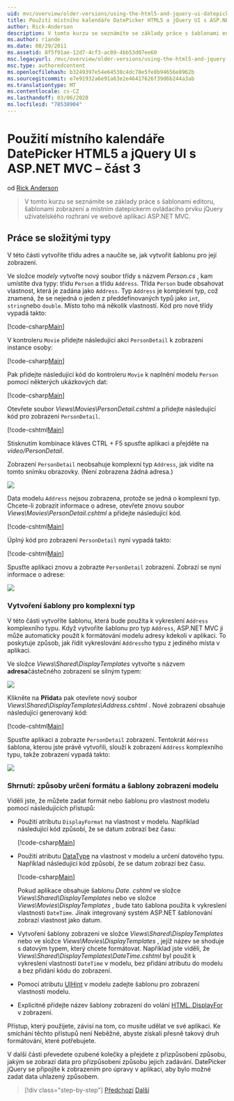 ```yaml
---
uid: mvc/overview/older-versions/using-the-html5-and-jquery-ui-datepicker-popup-calendar-with-aspnet-mvc/using-the-html5-and-jquery-ui-datepicker-popup-calendar-with-aspnet-mvc-part-3
title: Použití místního kalendáře DatePicker HTML5 a jQuery UI s ASP.NET MVC – část 3 | Microsoft Docs
author: Rick-Anderson
description: V tomto kurzu se seznámíte se základy práce s šablonami editoru, šablonami zobrazení a místním datepickerm ovládacího prvku jQuery uživatelského rozhraní v ASP.NET MV...
ms.author: riande
ms.date: 08/29/2011
ms.assetid: 8f5f91ae-12d7-4cf3-ac09-4bb53d07ee60
msc.legacyurl: /mvc/overview/older-versions/using-the-html5-and-jquery-ui-datepicker-popup-calendar-with-aspnet-mvc/using-the-html5-and-jquery-ui-datepicker-popup-calendar-with-aspnet-mvc-part-3
msc.type: authoredcontent
ms.openlocfilehash: b3249397e54e64538c4dc78e5fe8b94656e8962b
ms.sourcegitcommit: e7e91932a6e91a63e2e46417626f39d6b244a3ab
ms.translationtype: MT
ms.contentlocale: cs-CZ
ms.lasthandoff: 03/06/2020
ms.locfileid: "78538904"
---
```

# <a name="using-the-html5-and-jquery-ui-datepicker-popup-calendar-with-aspnet-mvc---part-3"></a>Použití místního kalendáře DatePicker HTML5 a jQuery UI s ASP.NET MVC – část 3

od [Rick Anderson](https://twitter.com/RickAndMSFT)

> V tomto kurzu se seznámíte se základy práce s šablonami editoru, šablonami zobrazení a místním datepickerm ovládacího prvku jQuery uživatelského rozhraní ve webové aplikaci ASP.NET MVC.

## <a name="working-with-complex-types"></a>Práce se složitými typy

V této části vytvoříte třídu adres a naučíte se, jak vytvořit šablonu pro její zobrazení.

Ve složce *modely* vytvořte nový soubor třídy s názvem *Person.cs* , kam umístíte dva typy: třídu `Person` a třídu `Address`. Třída `Person` bude obsahovat vlastnost, která je zadána jako `Address`. Typ `Address` je komplexní typ, což znamená, že se nejedná o jeden z předdefinovaných typů jako `int`, `string`nebo `double`. Místo toho má několik vlastností. Kód pro nové třídy vypadá takto:

[!code-csharp[Main](using-the-html5-and-jquery-ui-datepicker-popup-calendar-with-aspnet-mvc-part-3/samples/sample1.cs)]

V kontroleru `Movie` přidejte následující akci `PersonDetail` k zobrazení instance osoby:

[!code-csharp[Main](using-the-html5-and-jquery-ui-datepicker-popup-calendar-with-aspnet-mvc-part-3/samples/sample2.cs)]

Pak přidejte následující kód do kontroleru `Movie` k naplnění modelu `Person` pomocí některých ukázkových dat:

[!code-csharp[Main](using-the-html5-and-jquery-ui-datepicker-popup-calendar-with-aspnet-mvc-part-3/samples/sample3.cs)]

Otevřete soubor *Views\Movies\PersonDetail.cshtml* a přidejte následující kód pro zobrazení `PersonDetail`.

[!code-cshtml[Main](using-the-html5-and-jquery-ui-datepicker-popup-calendar-with-aspnet-mvc-part-3/samples/sample4.cshtml)]

Stisknutím kombinace kláves CTRL + F5 spusťte aplikaci a přejděte na *video/PersonDetail*.

Zobrazení `PersonDetail` neobsahuje komplexní typ `Address`, jak vidíte na tomto snímku obrazovky. (Není zobrazena žádná adresa.)

![](using-the-html5-and-jquery-ui-datepicker-popup-calendar-with-aspnet-mvc-part-3/_static/image1.png)

Data modelu `Address` nejsou zobrazena, protože se jedná o komplexní typ. Chcete-li zobrazit informace o adrese, otevřete znovu soubor *Views\Movies\PersonDetail.cshtml* a přidejte následující kód.

[!code-cshtml[Main](using-the-html5-and-jquery-ui-datepicker-popup-calendar-with-aspnet-mvc-part-3/samples/sample5.cshtml)]

Úplný kód pro zobrazení `PersonDetail` nyní vypadá takto:

[!code-cshtml[Main](using-the-html5-and-jquery-ui-datepicker-popup-calendar-with-aspnet-mvc-part-3/samples/sample6.cshtml)]

Spusťte aplikaci znovu a zobrazte `PersonDetail` zobrazení. Zobrazí se nyní informace o adrese:

![](using-the-html5-and-jquery-ui-datepicker-popup-calendar-with-aspnet-mvc-part-3/_static/image2.png)

### <a name="creating-a-template-for-a-complex-type"></a>Vytvoření šablony pro komplexní typ

V této části vytvoříte šablonu, která bude použita k vykreslení `Address` komplexního typu. Když vytvoříte šablonu pro typ `Address`, ASP.NET MVC ji může automaticky použít k formátování modelu adresy kdekoli v aplikaci. To poskytuje způsob, jak řídit vykreslování `Address`ho typu z jediného místa v aplikaci.

Ve složce *Views\Shared\DisplayTemplates* vytvořte s názvem **adresa**částečného zobrazení se silným typem:

![](using-the-html5-and-jquery-ui-datepicker-popup-calendar-with-aspnet-mvc-part-3/_static/image3.png)

Klikněte na **Přidat**a pak otevřete nový soubor *Views\Shared\DisplayTemplates\Address.cshtml* . Nové zobrazení obsahuje následující generovaný kód:

[!code-cshtml[Main](using-the-html5-and-jquery-ui-datepicker-popup-calendar-with-aspnet-mvc-part-3/samples/sample7.cshtml)]

Spusťte aplikaci a zobrazte `PersonDetail` zobrazení. Tentokrát `Address` šablona, kterou jste právě vytvořili, slouží k zobrazení `Address` komplexního typu, takže zobrazení vypadá takto:

![](using-the-html5-and-jquery-ui-datepicker-popup-calendar-with-aspnet-mvc-part-3/_static/image4.png)

### <a name="summary-ways-to-specify-the-model-display-format-and-template"></a>Shrnutí: způsoby určení formátu a šablony zobrazení modelu

Viděli jste, že můžete zadat formát nebo šablonu pro vlastnost modelu pomocí následujících přístupů:

- Použití atributu `DisplayFormat` na vlastnost v modelu. Například následující kód způsobí, že se datum zobrazí bez času:

    [!code-csharp[Main](using-the-html5-and-jquery-ui-datepicker-popup-calendar-with-aspnet-mvc-part-3/samples/sample8.cs)]
- Použití atributu [DataType](https://msdn.microsoft.com/library/system.componentmodel.dataannotations.datatype.aspx) na vlastnost v modelu a určení datového typu. Například následující kód způsobí, že se datum zobrazí bez času.

    [!code-csharp[Main](using-the-html5-and-jquery-ui-datepicker-popup-calendar-with-aspnet-mvc-part-3/samples/sample9.cs)]

    Pokud aplikace obsahuje šablonu *Date. cshtml* ve složce *Views\Shared\DisplayTemplates* nebo ve složce *Views\Movies\DisplayTemplates* , bude tato šablona použita k vykreslení vlastnosti `DateTime`. Jinak integrovaný systém ASP.NET šablonování zobrazí vlastnost jako datum.
- Vytvoření šablony zobrazení ve složce *Views\Shared\DisplayTemplates* nebo ve složce *Views\Movies\DisplayTemplates* , jejíž název se shoduje s datovým typem, který chcete formátovat. Například jste viděli, že *Views\Shared\DisplayTemplates\DateTime.cshtml* byl použit k vykreslení vlastností `DateTime` v modelu, bez přidání atributu do modelu a bez přidání kódu do zobrazení.
- Pomocí atributu [UIHint](https://msdn.microsoft.com/library/system.componentmodel.dataannotations.uihintattribute.uihint.aspx) v modelu zadejte šablonu pro zobrazení vlastnosti modelu.
- Explicitně přidejte název šablony zobrazení do volání [HTML. DisplayFor](https://msdn.microsoft.com/library/ee407420.aspx) v zobrazení.

Přístup, který použijete, závisí na tom, co musíte udělat ve své aplikaci. Ke smíchání těchto přístupů není Neběžné, abyste získali přesně takový druh formátování, které potřebujete.

V další části převedete ozubené kolečky a přejdete z přizpůsobení způsobu, jakým se zobrazí data pro přizpůsobení způsobu jejich zadávání. DatePicker jQuery se připojíte k zobrazením pro úpravy v aplikaci, aby bylo možné zadat data uhlazený způsobem.

> [!div class="step-by-step"]
> [Předchozí](using-the-html5-and-jquery-ui-datepicker-popup-calendar-with-aspnet-mvc-part-2.md)
> [Další](using-the-html5-and-jquery-ui-datepicker-popup-calendar-with-aspnet-mvc-part-4.md)
